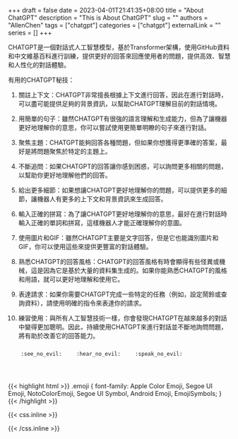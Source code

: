 +++ 
draft = false
date = 2023-04-01T21:41:35+08:00
title = "About ChatGPT"
description = "This is About ChatGPT"
slug = ""
authors = "AllenChen"
tags = ["chatgpt"]
categories = ["chatgpt"]
externalLink = ""
series = []
+++

CHATGPT是一個對話式人工智慧模型，基於Transformer架構，使用GitHub資料和中文維基百科進行訓練，提供更好的回答來回應使用者的問題，提供高效、智慧和人性化的對話體驗。

有用的CHATGPT秘技：

1. 關註上下文：CHATGPT非常擅長根據上下文進行回答，因此在進行對話時，可以盡可能提供足夠的背景資訊，以幫助CHATGPT理解目前的對話情境。

2. 用簡單的句子：雖然CHATGPT有很強的語言理解和生成能力，但為了讓機器更好地理解你的意思，你可以嘗試使用更簡單明瞭的句子來進行對話。

3. 聚焦主題：CHATGPT能夠回答各種問題，但如果你想獲得更準確的答案，最好是將問題聚焦於特定的主題上。

4. 不斷追問：如果CHATGPT的回答讓你感到困惑，可以詢問更多相關的問題，以幫助你更好地理解他們的回答。

5. 給出更多細節：如果想讓CHATGPT更好地理解你的問題，可以提供更多的細節，讓機器人有更多的上下文和背景資訊來生成回答。

6. 輸入正確的拼寫：為了讓CHATGPT更好地理解你的意思，最好在進行對話時輸入正確的單詞和拼寫，這樣機器人才能正確理解你的意圖。

7. 使用圖片和GIF：雖然CHATGPT主要是文字回答，但是它也能識別圖片和GIF，你可以使用這些來提供更豐富的對話體驗。

8. 熟悉CHATGPT的回答風格：CHATGPT的回答風格有時會顯得有些怪異或機械，這是因為它是基於大量的資料集生成的。如果你能熟悉CHATGPT的風格和用語，就可以更好地理解和使用它。

9. 表達請求：如果你需要CHATGPT完成一些特定的任務（例如，設定鬧鈴或查詢資料），請使用明確的指令來表達你的請求。

10. 練習使用：與所有人工智慧技術一樣，你會發現CHATGPT在越來越多的對話中變得更加聰明。因此，持續使用CHATGPT來進行對話並不斷地詢問問題，將有助於改善它的回答能力。

<p><span class="nowrap"><span class="emojify">🙈</span> <code>:see_no_evil:</code></span>  <span class="nowrap"><span class="emojify">🙉</span> <code>:hear_no_evil:</code></span>  <span class="nowrap"><span class="emojify">🙊</span> <code>:speak_no_evil:</code></span></p>
<br>


{{< highlight html >}}
.emoji {
  font-family: Apple Color Emoji, Segoe UI Emoji, NotoColorEmoji, Segoe UI Symbol, Android Emoji, EmojiSymbols;
}
{{< /highlight >}}


{{< css.inline >}}
<style>
.emojify {
	font-family: Apple Color Emoji, Segoe UI Emoji, NotoColorEmoji, Segoe UI Symbol, Android Emoji, EmojiSymbols;
	font-size: 2rem;
	vertical-align: middle;
}
@media screen and (max-width:650px) {
  .nowrap {
    display: block;
    margin: 25px 0;
  }
}
</style>
{{< /css.inline >}}
